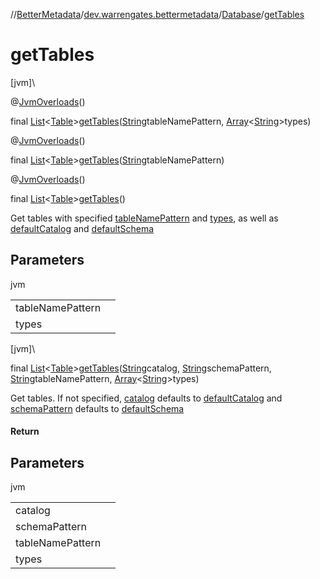 //[BetterMetadata](../../../index.md)/[dev.warrengates.bettermetadata](../index.md)/[Database](index.md)/[getTables](get-tables.md)

# getTables

[jvm]\

@[JvmOverloads](https://kotlinlang.org/api/latest/jvm/stdlib/kotlin.jvm/-jvm-overloads/index.html)()

final [List](https://docs.oracle.com/javase/8/docs/api/java/util/List.html)&lt;[Table](../-table/index.md)&gt;[getTables](get-tables.md)([String](https://docs.oracle.com/javase/8/docs/api/java/lang/String.html)tableNamePattern, [Array](https://kotlinlang.org/api/latest/jvm/stdlib/kotlin/-array/index.html)&lt;[String](https://docs.oracle.com/javase/8/docs/api/java/lang/String.html)&gt;types)

@[JvmOverloads](https://kotlinlang.org/api/latest/jvm/stdlib/kotlin.jvm/-jvm-overloads/index.html)()

final [List](https://docs.oracle.com/javase/8/docs/api/java/util/List.html)&lt;[Table](../-table/index.md)&gt;[getTables](get-tables.md)([String](https://docs.oracle.com/javase/8/docs/api/java/lang/String.html)tableNamePattern)

@[JvmOverloads](https://kotlinlang.org/api/latest/jvm/stdlib/kotlin.jvm/-jvm-overloads/index.html)()

final [List](https://docs.oracle.com/javase/8/docs/api/java/util/List.html)&lt;[Table](../-table/index.md)&gt;[getTables](get-tables.md)()

Get tables with specified [tableNamePattern](get-tables.md) and [types](get-tables.md), as well as [defaultCatalog](index.md#-1554206577%2FProperties%2F-1216412040) and [defaultSchema](index.md#2002747665%2FProperties%2F-1216412040)

## Parameters

jvm

| | |
|---|---|
| tableNamePattern |  |
| types |  |

[jvm]\

final [List](https://docs.oracle.com/javase/8/docs/api/java/util/List.html)&lt;[Table](../-table/index.md)&gt;[getTables](get-tables.md)([String](https://docs.oracle.com/javase/8/docs/api/java/lang/String.html)catalog, [String](https://docs.oracle.com/javase/8/docs/api/java/lang/String.html)schemaPattern, [String](https://docs.oracle.com/javase/8/docs/api/java/lang/String.html)tableNamePattern, [Array](https://kotlinlang.org/api/latest/jvm/stdlib/kotlin/-array/index.html)&lt;[String](https://docs.oracle.com/javase/8/docs/api/java/lang/String.html)&gt;types)

Get tables. If not specified, [catalog](get-tables.md) defaults to [defaultCatalog](index.md#-1554206577%2FProperties%2F-1216412040) and [schemaPattern](get-tables.md) defaults to [defaultSchema](index.md#2002747665%2FProperties%2F-1216412040)

#### Return

## Parameters

jvm

| | |
|---|---|
| catalog |  |
| schemaPattern |  |
| tableNamePattern |  |
| types |  |
